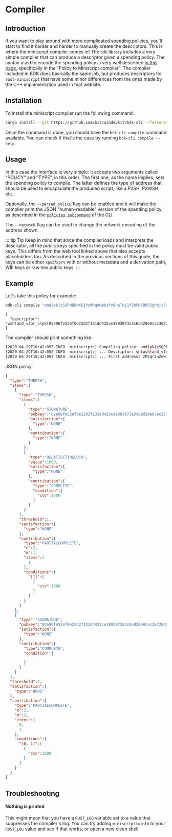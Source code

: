 # Compiler

## Introduction

If you want to play around with more complicated spending policies, you'll start to find it harder and harder to manually create the descriptors. This is where the miniscript compiler comes in! The `bdk` library
includes a very simple compiler that can produce a descriptor given a spending policy. The syntax used to encode the spending policy is very well described [in this page](http://bitcoin.sipa.be/miniscript/),
specifically in the "Policy to Miniscript compiler". The compiler included in BDK does basically the same job, but produces descriptors for `rust-miniscript` that have some minor differences from
the ones made by the C++ implementation used in that website.

## Installation

To install the miniscript compiler run the following command:

```bash
cargo install --git https://github.com/bitcoindevkit/bdk-cli --features="compiler"
```

Once the command is done, you should have the `bdk-cli compile` command available. You can check if that's the case by running `bdk-cli compile --help`.

## Usage

In this case the interface is very simple: it accepts two arguments called "POLICY" and "TYPE", in this order. The first one, as the name implies, sets the spending policy to compile. The latter defines the type
of address that should be used to encapsulate the produced script, like a P2SH, P2WSH, etc.

Optionally, the `--parsed_policy` flag can be enabled and it will make the compiler print the JSON "human-readable" version of the spending policy, as described in the [`policies subcommand`](/bdk-cli/interface/#policies) of the CLI.

The `--network` flag can be used to change the network encoding of the address shown.

::: tip Tip
Keep in mind that since the compiler loads and interprets the descriptor, all the public keys specified in the policy must be valid public keys. This differs from the web tool linked above that also accepts
placeholders too. As described in the previous sections of this guide, the keys can be either `xpub`/`xprv` with or without metadata and a derivation path, WIF keys or raw hex public keys.
:::

## Example

Let's take this policy for example:

```bash
bdk-cli compile "and(pk(cSQPHDBwXGjVzWRqAHm6zfvQhaTuj1f2bFH58h55ghbjtFwvmeXR),or(50@pk(02e96fe52ef0e22d2f131dd425ce1893073a3c6ad20e8cac36726393dfb4856a4c),older(1000)))"
```
```
{
  "descriptor": "wsh(and_v(or_c(pk(02e96fe52ef0e22d2f131dd425ce1893073a3c6ad20e8cac36726393dfb4856a4c),v:older(1000)),pk(cSQPHDBwXGjVzWRqAHm6zfvQhaTuj1f2bFH58h55ghbjtFwvmeXR)))#v28ceq6h"
}

```

The compiler should print something like:

```bash
[2020-04-29T10:42:05Z INFO  miniscriptc] Compiling policy: and(pk(cSQPHDBwXGjVzWRqAHm6zfvQhaTuj1f2bFH58h55ghbjtFwvmeXR),or(50@pk(02e96fe52ef0e22d2f131dd425ce1893073a3c6ad20e8cac36726393dfb4856a4c),older(1000)))
[2020-04-29T10:42:05Z INFO  miniscriptc] ... Descriptor: sh(wsh(and_v(or_c(c:pk(02e96fe52ef0e22d2f131dd425ce1893073a3c6ad20e8cac36726393dfb4856a4c),v:older(1000)),c:pk(cSQPHDBwXGjVzWRqAHm6zfvQhaTuj1f2bFH58h55ghbjtFwvmeXR))))
[2020-04-29T10:42:05Z INFO  miniscriptc] ... First address: 2MsqrJuZewY3o3ADAy1Uhi5vsBqTANjH3Cf
```

JSON policy:

```json
{
  "type":"THRESH",
  "items":[
    {
      "type":"THRESH",
      "items":[
        {
          "type":"SIGNATURE",
          "pubkey":"02e96fe52ef0e22d2f131dd425ce1893073a3c6ad20e8cac36726393dfb4856a4c",
          "satisfaction":{
            "type":"NONE"
          },
          "contribution":{
            "type":"NONE"
          }
        },
        {
          "type":"RELATIVETIMELOCK",
          "value":1000,
          "satisfaction":{
            "type":"NONE"
          },
          "contribution":{
            "type":"COMPLETE",
            "condition":{
              "csv":1000
            }
          }
        }
      ],
      "threshold":1,
      "satisfaction":{
        "type":"NONE"
      },
      "contribution":{
        "type":"PARTIALCOMPLETE",
        "n":2,
        "m":1,
        "items":[
          1
        ],
        "conditions":{
          "[1]":[
            {
              "csv":1000
            }
          ]
        }
      }
    },
    {
      "type":"SIGNATURE",
      "pubkey":"02e96fe52ef0e22d2f131dd425ce1893073a3c6ad20e8cac36726393dfb4856a4c",
      "satisfaction":{
        "type":"NONE"
      },
      "contribution":{
        "type":"COMPLETE",
        "condition":{

        }
      }
    }
  ],
  "threshold":2,
  "satisfaction":{
    "type":"NONE"
  },
  "contribution":{
    "type":"PARTIALCOMPLETE",
    "n":2,
    "m":2,
    "items":[
      0,
      1
    ],
    "conditions":{
      "[0, 1]":[
        {
          "csv":1000
        }
      ]
    }
  }
}
```

## Troubleshooting

#### Nothing is printed

This might mean that you have a `RUST_LOG` variable set to a value that suppresses the compiler's log. You can try adding `miniscriptc=info` to your `RUST_LOG` value and see if that works, or open a new clean
shell.
